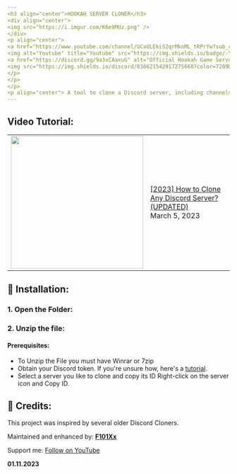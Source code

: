 ```yaml
---
<h3 align="center">HOOKAH SERVER CLONER</h3>
<div align="center">
<img src="https://i.imgur.com/K6e9MUz.png" />
</div>
<p align="center">
<a href="https://www.youtube.com/channel/UCaULEkiS2qrMkoML_tRPrYw?sub_confirmation=1">
<img alt="Youtube" title="Youtube" src="https://img.shields.io/badge/-YouTube-red?style=for-the-badge&logo=youtube&logoColor=white"/></a>
<a href="https://discord.gg/9a3xCAaxuG" alt="Official Hookah Game Server">
<img src="https://img.shields.io/discord/836621542917275668?color=7289DA&labelColor=4a64bd&logo=discord&logoColor=white&style=for-the-badge"/></a>
</p>
</p>
</p>
<p align="center"> A tool to clone a Discord server, including channels, categories, roles and permissions.</p>
---
```


## Video Tutorial:

<table><tr><td><a href="https://youtu.be/bGu54aX8jwU"><img width="300px" src="https://i.imgur.com/oJlZffu.png"></a></td>
<td><a href="https://youtu.be/bGu54aX8jwU">[2023] How to Clone Any Discord Server? (UPDATED)</a><br/>March 5, 2023</td></tr></table>

## 💾 Installation:

### 1. Open the Folder:


### 2. Unzip the file:


#### Prerequisites:

- To Unzip the File you must have Winrar or 7zip
- Obtain your Discord token. If you're unsure how, here's a [tutorial](https://www.youtube.com/watch?v=3qzpmTIQ-Gs).
- Select a server you like to clone and copy its ID Right-click on the server icon and Copy ID.


## 🙏 Credits:

This project was inspired by several older Discord Cloners.

Maintained and enhanced by: [**F101Xx**](https://www.youtube.com/channel/UCaULEkiS2qrMkoML_tRPrYw?sub_confirmation=1 "F101Xx")

Support me: [Follow on YouTube](https://www.youtube.com/channel/UCaULEkiS2qrMkoML_tRPrYw?sub_confirmation=1 "Follow")


**01.11.2023**
